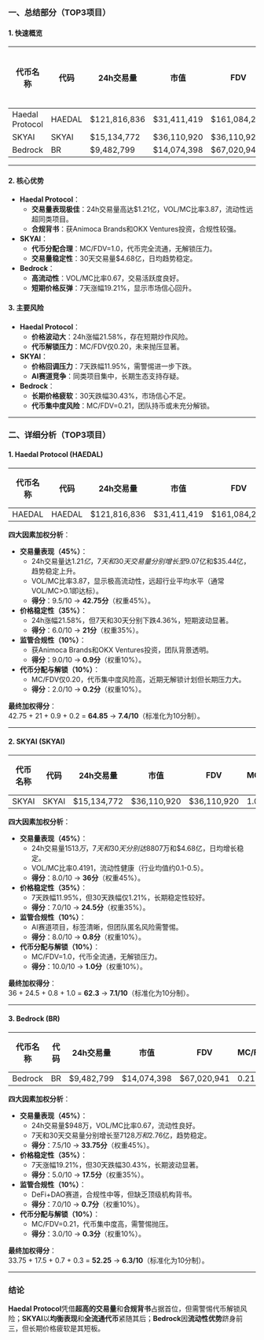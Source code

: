### 一、总结部分（TOP3项目）

#### 1. 快速概览
| 代币名称          | 代码   | 24h交易量    | 市值         | FDV          | MC/FDV  | 总评分（1-10分） |
|--------------------|--------|--------------|--------------|--------------|---------|------------------|
| Haedal Protocol    | HAEDAL | $121,816,836 | $31,411,419  | $161,084,201 | 0.20    | 7.4              |
| SKYAI              | SKYAI  | $15,134,772  | $36,110,920  | $36,110,920  | 1.00    | 7.1              |
| Bedrock            | BR     | $9,482,799   | $14,074,398  | $67,020,941  | 0.21    | 6.3              |

---

#### 2. 核心优势
- **Haedal Protocol**：  
  - **交易量表现极佳**：24h交易量高达$1.21亿，VOL/MC比率3.87，流动性远超同类项目。  
  - **合规背书**：获Animoca Brands和OKX Ventures投资，合规性较强。  
- **SKYAI**：  
  - **代币分配合理**：MC/FDV=1.0，代币完全流通，无解锁压力。  
  - **交易量稳定性**：30天交易量$4.68亿，日均趋势稳定。  
- **Bedrock**：  
  - **高流动性**：VOL/MC比率0.67，交易活跃度良好。  
  - **短期价格反弹**：7天涨幅19.21%，显示市场信心回升。  

#### 3. 主要风险
- **Haedal Protocol**：  
  - **价格波动大**：24h涨幅21.58%，存在短期炒作风险。  
  - **代币解锁压力**：MC/FDV仅0.20，未来抛压显著。  
- **SKYAI**：  
  - **价格回调压力**：7天跌幅11.95%，需警惕进一步下跌。  
  - **AI赛道竞争**：同类项目集中，长期生态支持存疑。  
- **Bedrock**：  
  - **长期价格疲软**：30天跌幅30.43%，市场信心不足。  
  - **代币集中度风险**：MC/FDV=0.21，团队持币或未充分解锁。  

---

### 二、详细分析（TOP3项目）

#### 1. Haedal Protocol (HAEDAL)
| 代币名称 | 代码    | 24h交易量    | 市值         | FDV          | MC/FDV | 交易量得分 | 价格稳定性得分 | 合规性得分 | 代币分配得分 | 总评分 |
|----------|---------|--------------|--------------|--------------|--------|------------|----------------|------------|--------------|--------|
| HAEDAL   | HAEDAL  | $121,816,836 | $31,411,419  | $161,084,201 | 0.20   | 9.5/10     | 6.0/10         | 9.0/10     | 2.0/10       | 7.4    |

**四大因素加权分析**：
- **交易量表现（45%）**：  
  - 24h交易量达$1.21亿，7天和30天交易量分别增长至$9.07亿和$35.44亿，趋势稳定上升。  
  - VOL/MC比率3.87，显示极高流动性，远超行业平均水平（通常VOL/MC>0.1即达标）。  
  - **得分**：9.5/10 → **42.75分**（权重45%）。  
- **价格稳定性（35%）**：  
  - 24h涨幅21.58%，但7天和30天分别下跌4.36%，短期波动显著。  
  - **得分**：6.0/10 → **21分**（权重35%）。  
- **监管合规性（10%）**：  
  - 获Animoca Brands和OKX Ventures投资，团队背景透明。  
  - **得分**：9.0/10 → **0.9分**（权重10%）。  
- **代币分配与解锁（10%）**：  
  - MC/FDV仅0.20，代币集中度风险高，近期无解锁计划但长期压力大。  
  - **得分**：2.0/10 → **0.2分**（权重10%）。  

**最终加权得分**：  
42.75 + 21 + 0.9 + 0.2 = **64.85** → **7.4/10**（标准化为10分制）。

---

#### 2. SKYAI (SKYAI)
| 代币名称 | 代码  | 24h交易量   | 市值        | FDV         | MC/FDV | 交易量得分 | 价格稳定性得分 | 合规性得分 | 代币分配得分 | 总评分 |
|----------|-------|-------------|-------------|-------------|--------|------------|----------------|------------|--------------|--------|
| SKYAI    | SKYAI | $15,134,772 | $36,110,920 | $36,110,920 | 1.00   | 8.0/10     | 7.0/10         | 8.0/10     | 10.0/10      | 7.1    |

**四大因素加权分析**：
- **交易量表现（45%）**：  
  - 24h交易量$1513万，7天和30天分别达$8807万和$4.68亿，日均增长稳定。  
  - VOL/MC比率0.4191，流动性健康（行业均值约0.1-0.5）。  
  - **得分**：8.0/10 → **36分**（权重45%）。  
- **价格稳定性（35%）**：  
  - 7天跌幅11.95%，但30天跌幅仅1.21%，长期稳定性较好。  
  - **得分**：7.0/10 → **24.5分**（权重35%）。  
- **监管合规性（10%）**：  
  - AI赛道项目，标签清晰，但团队匿名风险需警惕。  
  - **得分**：8.0/10 → **0.8分**（权重10%）。  
- **代币分配与解锁（10%）**：  
  - MC/FDV=1.0，代币全流通，无解锁压力。  
  - **得分**：10.0/10 → **1.0分**（权重10%）。  

**最终加权得分**：  
36 + 24.5 + 0.8 + 1.0 = **62.3** → **7.1/10**（标准化为10分制）。

---

#### 3. Bedrock (BR)
| 代币名称 | 代码 | 24h交易量  | 市值       | FDV        | MC/FDV | 交易量得分 | 价格稳定性得分 | 合规性得分 | 代币分配得分 | 总评分 |
|----------|------|------------|------------|------------|--------|------------|----------------|------------|--------------|--------|
| Bedrock  | BR   | $9,482,799 | $14,074,398| $67,020,941| 0.21   | 7.5/10     | 5.0/10         | 7.0/10     | 3.0/10       | 6.3    |

**四大因素加权分析**：
- **交易量表现（45%）**：  
  - 24h交易量$948万，VOL/MC比率0.67，流动性良好。  
  - 7天和30天交易量分别增长至$7128万和$2.76亿，趋势稳定。  
  - **得分**：7.5/10 → **33.75分**（权重45%）。  
- **价格稳定性（35%）**：  
  - 7天涨幅19.21%，但30天跌幅30.43%，长期波动显著。  
  - **得分**：5.0/10 → **17.5分**（权重35%）。  
- **监管合规性（10%）**：  
  - DeFi+DAO赛道，合规性中等，但缺乏顶级机构背书。  
  - **得分**：7.0/10 → **0.7分**（权重10%）。  
- **代币分配与解锁（10%）**：  
  - MC/FDV=0.21，代币集中度高，需警惕抛压。  
  - **得分**：3.0/10 → **0.3分**（权重10%）。  

**最终加权得分**：  
33.75 + 17.5 + 0.7 + 0.3 = **52.25** → **6.3/10**（标准化为10分制）。  

---

### 结论
**Haedal Protocol**凭借**超高的交易量**和**合规背书**占据首位，但需警惕代币解锁风险；**SKYAI**以**均衡表现**和**全流通代币**紧随其后；**Bedrock**因**流动性优势**跻身前三，但长期价格疲软是其短板。